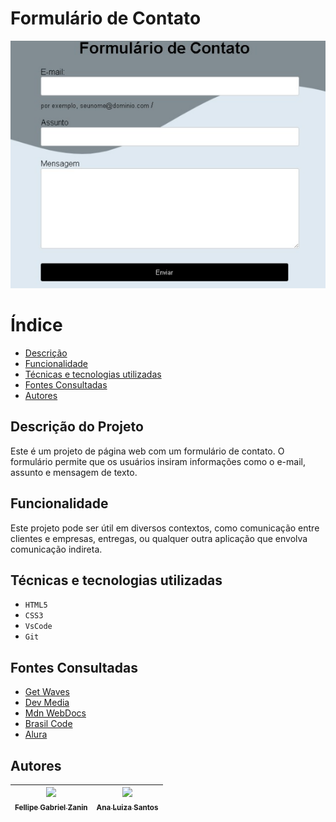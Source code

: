 # Formulário de Contato

![Site](img/form-contato.png)

# Índice 
* [Descrição](#descrição-do-projeto)
* [Funcionalidade](#funcionalidade)
* [Técnicas e tecnologias utilizadas](#técnicas-e-tecnologias-utilizadas)
* [Fontes Consultadas](#fontes-consultadas)
* [Autores](#autores)

## Descrição do Projeto
Este é um projeto de página web com um formulário de contato. O formulário permite que os usuários insiram informações como o e-mail, assunto e mensagem de texto.

## Funcionalidade 
Este projeto pode ser útil em diversos contextos, como comunicação entre clientes e empresas, entregas, ou qualquer outra aplicação que envolva comunicação indireta.

## Técnicas e tecnologias utilizadas
* ``HTML5``
* ``CSS3``
* ``VsCode``
* ``Git``

## Fontes Consultadas 
* [Get Waves](https://getwaves.io/)
* [Dev Media](https://www.devmedia.com.br/customizando-formularios-com-css/37212)
* [Mdn WebDocs](https://developer.mozilla.org/en-US/docs/Web/HTML/Element/form)
* [Brasil Code](https://www.brasilcode.com.br/10-geradores-de-codigos-css-prontos-e-gratuitos/)
* [Alura](https://www.alura.com.br/artigos/como-colocar-projeto-no-ar-com-github-pages)

## Autores
| [<img loading="lazy" src="https://avatars.githubusercontent.com/u/140712280?v=4" width=115><br><sub>Fellipe Gabriel Zanin</sub>](https://github.com/Fell1pe) |  [<img loading="lazy" src="https://avatars.githubusercontent.com/u/140712281?v=4" width=115><br><sub>Ana Luiza Santos</sub>](https://github.com/AnaLu1za) |  
| :---: | :---: |